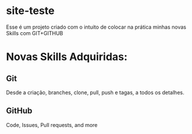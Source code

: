 # site-teste
Esse é um projeto criado com o intuito de colocar na prática minhas novas Skills com GIT+GITHUB


# Novas Skills Adquiridas:
## Git
Desde a criação, branches, clone, pull, push e tagas, a todos os detalhes.
## GitHub
Code, Issues, Pull requests, and more

